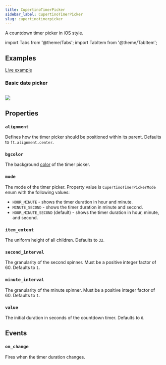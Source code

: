 ```yaml
---
title: CupertinoTimerPicker
sidebar_label: CupertinoTimerPicker
slug: cupertinotimerpicker
---
```


A countdown timer picker in iOS style.

import Tabs from '@theme/Tabs';
import TabItem from '@theme/TabItem';

## Examples

[Live example](https://flet-controls-gallery.fly.dev/dialogs/cupertinotimerpicker)

### Basic date picker

<Tabs groupId="language">
  <TabItem value="python" label="Python" default>

```python

```
  </TabItem>
</Tabs>

<img src="/img/docs/controls/cupertino-timer-picker/basic-cupertino-timer-picker.png" className="screenshot-50" />

## Properties

### `alignment`

Defines how the timer picker should be positioned within its parent. Defaults to `ft.alignment.center`.

### `bgcolor`

The background [color](/docs/guides/python/colors) of the timer picker.

### `mode`

The mode of the timer picker. Property value is `CupertinoTimerPickerMode` enum with the following values:

* `HOUR_MINUTE` - shows the timer duration in hour and minute.
* `MINUTE_SECOND` -  shows the timer duration in minute and second.
* `HOUR_MINUTE_SECOND` (default) - shows the timer duration in hour, minute, and second.

### `item_extent`

The uniform height of all children. Defaults to `32`.

### `second_interval`

The granularity of the second spinner. Must be a positive integer factor of 60. Defaults to `1`.

### `minute_interval`

The granularity of the minute spinner. Must be a positive integer factor of 60. Defaults to `1`.

### `value`

The initial duration in seconds of the countdown timer. Defaults to `0`.

## Events

### `on_change`

Fires when the timer duration changes.